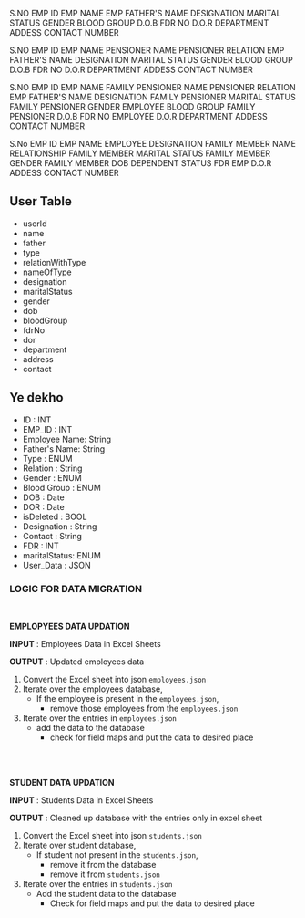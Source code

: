 S.NO EMP ID EMP NAME EMP FATHER'S NAME DESIGNATION MARITAL STATUS GENDER BLOOD GROUP D.O.B FDR NO D.O.R DEPARTMENT ADDESS CONTACT NUMBER

S.NO EMP ID EMP NAME PENSIONER NAME PENSIONER RELATION EMP FATHER'S NAME DESIGNATION MARITAL STATUS GENDER BLOOD GROUP D.O.B FDR NO D.O.R DEPARTMENT ADDESS CONTACT NUMBER

S.NO EMP ID EMP NAME FAMILY PENSIONER NAME PENSIONER RELATION EMP FATHER'S NAME DESIGNATION FAMILY PENSIONER MARITAL STATUS FAMILY PENSIONER GENDER EMPLOYEE BLOOD GROUP FAMILY PENSIONER D.O.B FDR NO EMPLOYEE D.O.R DEPARTMENT ADDESS CONTACT NUMBER

S.No EMP ID EMP NAME EMPLOYEE DESIGNATION FAMILY MEMBER NAME RELATIONSHIP FAMILY MEMBER MARITAL STATUS FAMILY MEMBER GENDER FAMILY MEMBER DOB DEPENDENT STATUS FDR EMP D.O.R ADDESS CONTACT NUMBER

## User Table

- userId <!-- employee ID for employee and student Id fro student -->
- name
- father
- type <!-- EMPLOYEE, STUDENT, PENSIONER, FAMILY_PENSIONER,DEPENDENT -->
- relationWithType <!-- Relation of current user with type -->
- nameOfType <!-- in case of pensioner, it is n, or (family member name in case of family member) -->
- designation
- maritalStatus <!-- of current user -->
- gender
- dob
- bloodGroup <!-- A+ B+ O+ AB- AB+ A- B- O- -->
- fdrNo
- dor
- department
- address
- contact

## Ye dekho

- ID : INT
- EMP_ID : INT
- Employee Name: String
- Father's Name: String
- Type : ENUM
- Relation : String
- Gender : ENUM
- Blood Group : ENUM
- DOB : Date
- DOR : Date
- isDeleted : BOOL
- Designation : String
- Contact : String
- FDR : INT
- maritalStatus: ENUM
- User_Data : JSON
<!-- - PENSIONER_NAME : String
- PENSIONER_RELATION
- EMP_FATHER_NAME
- MARITAL_STATUS
- DEPARTMENT
- FAMILY_PENSIONER_NAME
- FAMILY_PENSIONER_MARITAL_STATUS
- FAMILY_PENSIONER_GENDER
- FAMILY_MEMBER_NAME
- RELATIONSHIP
  as -->

### LOGIC FOR DATA MIGRATION

<br />

<b>EMPLOPYEES DATA UPDATION</b>

<b>INPUT</b> : Employees Data in Excel Sheets

<b>OUTPUT</b> : Updated employees data

1. Convert the Excel sheet into json `employees.json`
2. Iterate over the employees database,
   - If the employee is present in the `employees.json`,
       <!-- - update the `isActive` field to `true` in database -->
     - remove those employees from the `employees.json`
     <!-- - else update the `isActive` field in the database to `false` -->
3. Iterate over the entries in `employees.json`
   - add the data to the database
     - check for field maps and put the data to desired place

<br />

<br />

<b>STUDENT DATA UPDATION</b>

<b>INPUT</b> : Students Data in Excel Sheets

<b>OUTPUT</b> : Cleaned up database with the entries only in excel sheet

1. Convert the Excel sheet into json `students.json`
2. Iterate over student database,
   - If student not present in the `students.json`,
     - remove it from the database
     - remove it from `students.json`
3. Iterate over the entries in `students.json`
   - Add the student data to the database
     - Check for field maps and put the data to desired place
